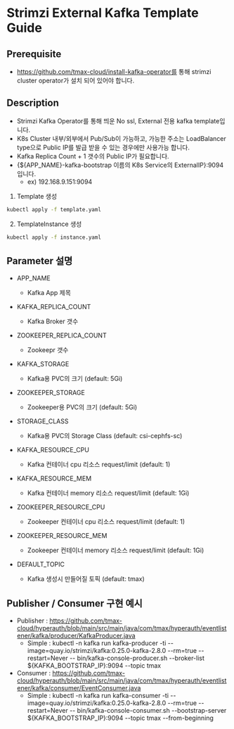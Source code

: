 # Strimzi External Kafka Template Guide

## Prerequisite
- https://github.com/tmax-cloud/install-kafka-operator를 통해 strimzi cluster operator가 설치 되어 있어야 합니다.


## Description
- Strimzi Kafka Operator를 통해 띄운 No ssl, External 전용 kafka template입니다.
- K8s Cluster 내부/외부에서 Pub/Sub이 가능하고, 가능한 주소는 LoadBalancer type으로 Public IP를 발급 받을 수 있는 경우에만 사용가능 합니다.
- Kafka Replica Count + 1 갯수의 Public IP가 필요합니다. 
- {${APP_NAME}-kafka-bootstrap 이름의 K8s Service의 ExternalIP}:9094 입니다.
  - ex) 192.168.9.151:9094 


1. Template 생성
```bash
kubectl apply -f template.yaml
```

2. TemplateInstance 생성
```bash
kubectl apply -f instance.yaml
```

## Parameter 설명
- APP_NAME  
  - Kafka App 제목

- KAFKA_REPLICA_COUNT  
  - Kafka Broker 갯수

- ZOOKEEPER_REPLICA_COUNT  
  - Zookeepr 갯수

- KAFKA_STORAGE
  - Kafka용 PVC의 크기 (default: 5Gi)

- ZOOKEEPER_STORAGE
  - Zookeeper용 PVC의 크기 (default: 5Gi)

- STORAGE_CLASS  
  - Kafka용 PVC의 Storage Class (default: csi-cephfs-sc)

- KAFKA_RESOURCE_CPU  
  - Kafka 컨테이너 cpu 리소스 request/limit (default: 1)

- KAFKA_RESOURCE_MEM  
  - Kafka 컨테이너 memory 리소스 request/limit (default: 1Gi)

- ZOOKEEPER_RESOURCE_CPU  
  - Zookeeper 컨테이너 cpu 리소스 request/limit (default: 1)

- ZOOKEEPER_RESOURCE_MEM  
  - Zookeeper 컨테이너 memory 리소스 request/limit (default: 1Gi)

- DEFAULT_TOPIC
  - Kafka 생성시 만들어질 토픽 (default: tmax)

## Publisher / Consumer 구현 예시

- Publisher : https://github.com/tmax-cloud/hyperauth/blob/main/src/main/java/com/tmax/hyperauth/eventlistener/kafka/producer/KafkaProducer.java
  - Simple : kubectl -n kafka run kafka-producer -ti --image=quay.io/strimzi/kafka:0.25.0-kafka-2.8.0 --rm=true --restart=Never -- bin/kafka-console-producer.sh --broker-list ${KAFKA_BOOTSTRAP_IP}:9094 --topic tmax
- Consumer : https://github.com/tmax-cloud/hyperauth/blob/main/src/main/java/com/tmax/hyperauth/eventlistener/kafka/consumer/EventConsumer.java
  - Simple : kubectl -n kafka run kafka-consumer -ti --image=quay.io/strimzi/kafka:0.25.0-kafka-2.8.0 --rm=true --restart=Never -- bin/kafka-console-consumer.sh --bootstrap-server ${KAFKA_BOOTSTRAP_IP}:9094 --topic tmax --from-beginning
